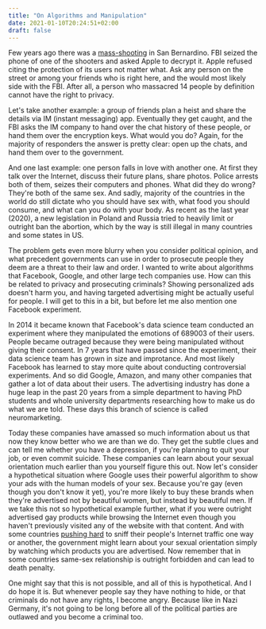 ```yaml
---
title: "On Algorithms and Manipulation"
date: 2021-01-10T20:24:51+02:00
draft: false
---
```

Few years ago there was a [mass-shooting](https://en.wikipedia.org/wiki/2015_San_Bernardino_attack) in San Bernardino.
FBI seized the phone of one of the shooters and asked Apple to decrypt it. Apple refused citing the protection of its
users not matter what. Ask any person on the street or among your friends who is right here, and the would most likely
side with the FBI. After all, a person who massacred 14 people by definition cannot have the right to privacy.

Let's take another example: a group of friends plan a heist and share the details via IM (instant messaging) app. Eventually
they get caught, and the FBI asks the IM company to hand over the chat history of these people, or hand them over the
encryption keys. What would you do? Again, for the majority of responders the answer is pretty clear: open up the chats,
and hand them over to the government.

And one last example: one person falls in love with another one. At first they talk over the Internet, discuss their
future plans, share photos. Police arrests both of them, seizes their computers and phones. What did they do wrong?
They're both of the same sex. And sadly, majority of the countries in the world do still dictate who you should have
sex with, what food you should consume, and what can you do with your body. As recent as the last year (2020), a new
legislation in Poland and Russia tried to heavily limit or outright ban the abortion, which by the way is still illegal
in many countries and some states in US.

The problem gets even more blurry when you consider political opinion, and what precedent governments can use in order
to prosecute people they deem are a threat to their law and order. I wanted to write about algorithms that Facebook,
Google, and other large tech companies use. How can this be related to privacy and prosecuting criminals? Showing
personalized ads doesn't harm you, and having targeted advertising might be actually useful for people. I will get to this
in a bit, but before let me also mention one Facebook experiment.

In 2014 it became known that Facebook's data science team conducted an experiment where they manipulated the emotions
of 689003 of their users. People became outraged because they were being manipulated without giving their consent. In 7
years that have passed since the experiment, their data science team has grown in size and improtance. And most likely
Facebook has learned to stay more quite about conducting controversial experiments. And so did Google, Amazon, and many
other companies that gather a lot of data about their users. The advertising industry has done a huge leap in the past
20 years from a simple department to having PhD students and whole university departments researching how to make us do
what we are told. These days this branch of science is called neuromarketing.

Today these companies have amassed so much information about us that now they know better who we are than we do. They
get the subtle clues and can tell me whether you have a depression, if you're planning to quit your job, or even
commit suicide. These companies can learn about your sexual orientation much earlier than you yourself figure this out.
Now let's consider a hypothetical situation where Google uses their powerful algorithm to show your ads with the human
models of your sex. Because you're gay (even though you don't know it yet), you're more likely to buy these brands
when they're advertised not by beautiful women, but instead by beautiful men. If we take this not so hypothetical
example further, what if you were outright advertised gay products while browsing the Internet even though you haven't
previously visited any of the website with that content. And with some countries
[pushing hard](https://arstechnica.com/tech-policy/2019/08/chrome-firefox-and-safari-updated-to-block-kazakhstan-government-spying/)
to sniff their people's Internet traffic one way or another, the government might learn about your sexual orientation
simply by watching which products you are advertised. Now remember that in some countries same-sex relationship is
outright forbidden and can lead to death penalty.

One might say that this is not possible, and all of this is hypothetical. And I do hope it is. But whenever people say
they have nothing to hide, or that criminals do not have any rights, I become angry. Because like in Nazi Germany,
it's not going to be long before all of the political parties are outlawed and you become a criminal too.

